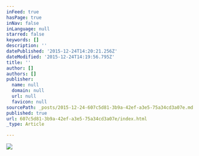 ```yaml
---
inFeed: true
hasPage: true
inNav: false
inLanguage: null
starred: false
keywords: []
description: ''
datePublished: '2015-12-24T14:20:21.256Z'
dateModified: '2015-12-24T14:19:56.795Z'
title: ''
author: []
authors: []
publisher:
  name: null
  domain: null
  url: null
  favicon: null
sourcePath: _posts/2015-12-24-607c5d81-3b9a-42ef-a3e5-75a34cd3a07e.md
published: true
url: 607c5d81-3b9a-42ef-a3e5-75a34cd3a07e/index.html
_type: Article

---
```

![](https://the-grid-user-content.s3-us-west-2.amazonaws.com/406ddb58-7dab-47b9-97a5-18924429897d.png)